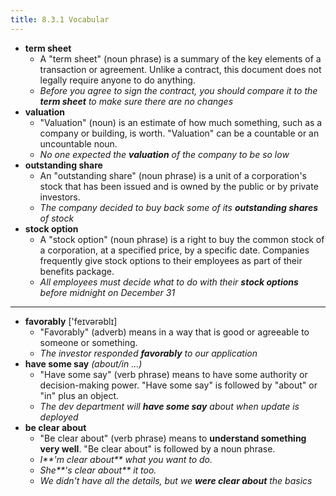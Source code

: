 ```yaml
---
title: 8.3.1 Vocabular
---
```


- **term sheet**
  - A "term sheet" (noun phrase) is a summary of the key elements of a transaction or agreement. Unlike a contract, this document does not legally require anyone to do anything. 
  - _Before you agree to sign the contract, you should compare it to the **term sheet** to make sure there are no changes_
- **valuation**
  - "Valuation" (noun) is an estimate of how much something, such as a company or building, is worth. "Valuation" can be a countable or an uncountable noun.
  - _No one expected the **valuation** of the company to be so low_
- **outstanding share**
  - An "outstanding share" (noun phrase) is a unit of a corporation's stock that has been issued and is owned by the public or by private investors.
  - _The company decided to buy back some of its **outstanding shares** of stock_
- **stock option**
  - A "stock option" (noun phrase) is a right to buy the common stock of a corporation, at a specified price, by a specific date. Companies frequently give stock options to their employees as part of their benefits package.
  - _All employees must decide what to do with their **stock options** before midnight on December 31_

***

- **favorably**  ['feɪvərəblɪ]
  - "Favorably" (adverb) means in a way that is good or agreeable to someone or something.
  - _The investor responded **favorably** to our application_
- **have some say** _(about/in ...)_
  - "Have some say" (verb phrase) means to have some authority or decision-making power. "Have some say" is followed by "about" or "in" plus an object.
  - _The dev department will **have some say** about when update is deployed_
- **be clear about**
  - "Be clear about" (verb phrase) means to **understand something very well**. "Be clear about" is followed by a noun phrase.
  - _I**'m clear about** what you want to do._
  - _She**'s clear about** it too._
  -  _We didn't have all the details, but we **were clear about** the basics_
